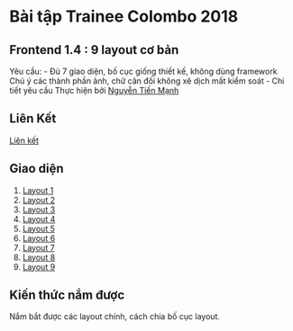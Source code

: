 # **Bài tập Trainee Colombo 2018**
## **Frontend 1.4 : 9 layout cơ bản**
Yêu cầu: - Đủ 7 giao diện, bố cục giống thiết kế, không dùng framework Chú ý các thành phần ảnh, chữ cân đối không xê dịch mất kiểm soát - Chi tiết yêu cầu
Thực hiện bởi [Nguyễn Tiến Mạnh](https://github.com/tienmanh2208)
## Liên Kết
[Liên kết](https://github.com/colombo-trainee/trainee_2018/blob/master/frontend/layout/simple%20layouts.psd)
## Giao diện
1. [Layout 1](https://tienmanh2208.github.io/Layout1/Layout1)
2. [Layout 2](https://tienmanh2208.github.io/Layout2/Layout2)
3. [Layout 3](https://tienmanh2208.github.io/Layout3/Layout3)
4. [Layout 4](https://tienmanh2208.github.io/Layout4/Layout4)
5. [Layout 5](https://tienmanh2208.github.io/Layout5/Layout5)
6. [Layout 6](https://tienmanh2208.github.io/Layout6/Layout6)
7. [Layout 7](https://tienmanh2208.github.io/Layout7/Layout7)
8. [Layout 8](https://tienmanh2208.github.io/Layout8/Layout8)
9. [Layout 9](https://tienmanh2208.github.io/Layout9/Layout9)

## Kiến thức nắm được

Nắm bắt được các layout chính, cách chia bố cục layout.
